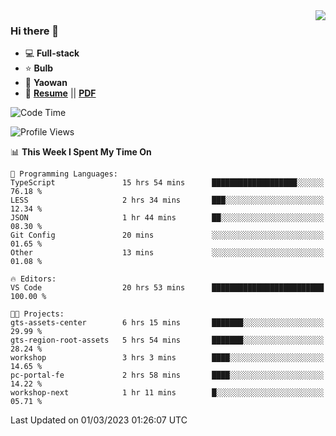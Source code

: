 <img align="right" src="https://github-readme-stats.vercel.app/api?username=LolipopJ&show_icons=true&count_private=true&hide_title=true&include_all_commits=true&theme=vue">

### Hi there 👋

- :computer: **Full-stack**
- :star: **Bulb**
- :pill: **Yaowan**
- :milky_way: [**Resume**](https://lolipopj.github.io/resume/) || [**PDF**](https://cdn.jsdelivr.net/gh/lolipopj/resume/export/resume-en.pdf)

<!--START_SECTION:waka-->
![Code Time](http://img.shields.io/badge/Code%20Time-992%20hrs-blue)

![Profile Views](http://img.shields.io/badge/Profile%20Views-9-blue)

📊 **This Week I Spent My Time On** 

```text
💬 Programming Languages: 
TypeScript               15 hrs 54 mins      ███████████████████░░░░░░   76.18 % 
LESS                     2 hrs 34 mins       ███░░░░░░░░░░░░░░░░░░░░░░   12.34 % 
JSON                     1 hr 44 mins        ██░░░░░░░░░░░░░░░░░░░░░░░   08.30 % 
Git Config               20 mins             ░░░░░░░░░░░░░░░░░░░░░░░░░   01.65 % 
Other                    13 mins             ░░░░░░░░░░░░░░░░░░░░░░░░░   01.08 % 

🔥 Editors: 
VS Code                  20 hrs 53 mins      █████████████████████████   100.00 % 

🐱‍💻 Projects: 
gts-assets-center        6 hrs 15 mins       ███████░░░░░░░░░░░░░░░░░░   29.99 % 
gts-region-root-assets   5 hrs 54 mins       ███████░░░░░░░░░░░░░░░░░░   28.24 % 
workshop                 3 hrs 3 mins        ████░░░░░░░░░░░░░░░░░░░░░   14.65 % 
pc-portal-fe             2 hrs 58 mins       ████░░░░░░░░░░░░░░░░░░░░░   14.22 % 
workshop-next            1 hr 11 mins        █░░░░░░░░░░░░░░░░░░░░░░░░   05.71 % 
```


 Last Updated on 01/03/2023 01:26:07 UTC
<!--END_SECTION:waka-->
